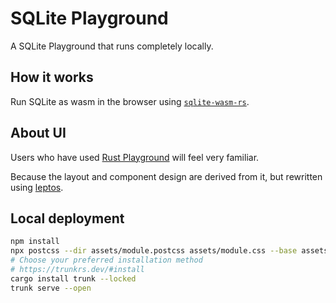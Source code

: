 # SQLite Playground

A SQLite Playground that runs completely locally.

## How it works

Run SQLite as wasm in the browser using [`sqlite-wasm-rs`](https://github.com/Spxg/sqlite-wasm-rs).

## About UI

Users who have used [Rust Playground](https://play.rust-lang.org) will feel very familiar. 

Because the layout and component design are derived from it, but rewritten using [leptos](https://leptos.dev).

## Local deployment

```sh
npm install
npx postcss --dir assets/module.postcss assets/module.css --base assets/module.css
# Choose your preferred installation method
# https://trunkrs.dev/#install
cargo install trunk --locked
trunk serve --open
```
